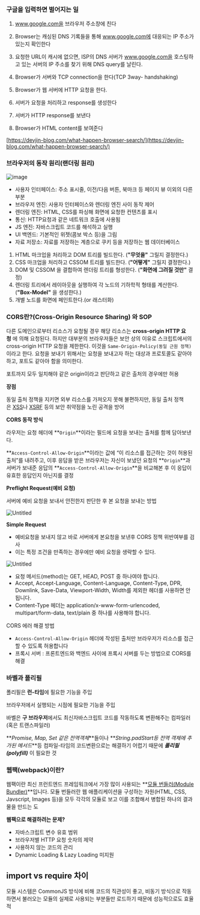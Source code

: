 ### 구글을 입력하면 벌어지는 일

1. www.google.com을 브라우저 주소창에 친다

2. Browser는 캐싱된 DNS 기록들을 통해 www.google.com에 대응되는 IP 주소가 있는지 확인한다

3. 요청한 URL이 캐시에 없으면, ISP의 DNS 서버가 www.google.com을 호스팅하고 있는 서버의 IP 주소를 찾기 위해 DNS query를 날린다.

4. Browser가 서버와 TCP connection을 한다(TCP 3way- handshaking)

5. Browser가 웹 서버에 HTTP 요청을 한다.

6. 서버가 요청을 처리하고 response를 생성한다

7. 서버가 HTTP response를 보낸다

8. Browser가 HTML content를 보여준다

[https://devjin-blog.com/what-happen-browser-search/](https://devjin-blog.com/what-happen-browser-search/)

### 브라우저의 동작 원리(랜더링 원리)

![image](https://user-images.githubusercontent.com/51049245/142718390-35c7621e-34c9-4931-94f4-1a4ce931ac4d.png)

-   사용자 인터페이스: 주소 표시줄, 이전/다음 버튼, 북마크 등 페이지 뷰 이외의 다른 부분
-   브라우저 엔진: 사용자 인터페이스와 렌더링 엔진 사이 동작 제어
-   렌더링 엔진: HTML, CSS를 파싱해 화면에 요청한 컨텐츠를 표시
-   통신: HTTP요청과 같은 네트워크 호출에 사용됨
-   JS 엔진: 자바스크립트 코드를 해석하고 실행
-   UI 백엔드: 기본적인 위젯(콤보 박스 등)을 그림
-   자료 저장소: 자료를 저장하는 계층으로 쿠키 등을 저장하는 웹 데이터베이스

1. HTML 마크업을 처리하고 DOM 트리를 빌드한다. (**"무엇을"** 그릴지 결정한다.)
2. CSS 마크업을 처리하고 CSSOM 트리를 빌드한다. (**"어떻게"** 그릴지 결정한다.)
3. DOM 및 CSSOM 을 결합하여 렌더링 트리를 형성한다. (**"화면에 그려질 것만"** 결정)
4. 렌더링 트리에서 레이아웃을 실행하여 각 노드의 기하학적 형태를 계산한다. (**"Box-Model"** 을 생성한다.)
5. 개별 노드를 화면에 페인트한다.(or 래스터화)

### CORS란?(Cross-Origin Resource Sharing) 와 SOP

다른 도메인으로부터 리소스가 요청될 경우 해당 리소스는 **cross-origin HTTP 요청** 에 의해 요청된다. 하지만 대부분의 브라우저들은 보안 상의 이유로 스크립트에서의 cross-origin HTTP 요청을 제한한다. 이것을 `Same-Origin-Policy(동일 근원 정책)`이라고 한다. 요청을 보내기 위해서는 요청을 보내고자 하는 대상과 프로토콜도 같아야 하고, 포트도 같아야 함을 의미한다.

포트까지 모두 일치해야 같은 origin이라고 판단하고 같은 출처의 경우에만 허용

**장점**

동일 출처 정책을 지키면 외부 리소스를 가져오지 못해 불편하지만, 동일 출처 정책은 [XSS](https://ko.wikipedia.org/wiki/%EC%82%AC%EC%9D%B4%ED%8A%B8_%EA%B0%84_%EC%8A%A4%ED%81%AC%EB%A6%BD%ED%8C%85)나 [XSRF](https://ko.wikipedia.org/wiki/%EC%82%AC%EC%9D%B4%ED%8A%B8_%EA%B0%84_%EC%9A%94%EC%B2%AD_%EC%9C%84%EC%A1%B0) 등의 보안 취약점을 노린 공격을 방어

**CORS 동작 방식**

라우저는 요청 헤더에 **`Origin`**이라는 필드에 요청을 보내는 출처를 함께 담아보낸다.

**`Access-Control-Allow-Origin`**이라는 값에 “이 리소스를 접근하는 것이 허용된 출처”를 내려주고, 이후 응답을 받은 브라우저는 자신이 보냈던 요청의 **`Origin`**과 서버가 보내준 응답의 **`Access-Control-Allow-Origin`**을 비교해본 후 이 응답이 유효한 응답인지 아닌지를 결정

**Preflight Request(예비 요청)**

서버에 예비 요청을 보내서 안전한지 판단한 후 본 요청을 보내는 방법

![Untitled](https://s3-us-west-2.amazonaws.com/secure.notion-static.com/bfb2d0f4-7560-49eb-976b-2a2238c6ffa1/Untitled.png)

**Simple Request**

-   예비요청을 보내지 않고 바로 서버에게 본요청을 보낸후 CORS 정책 위반여부를 검사
-   이는 특정 조건을 만족하는 경우에만 예비 요청을 생략할 수 있다.

![Untitled](https://s3-us-west-2.amazonaws.com/secure.notion-static.com/7f896f57-00c8-4ec9-ad45-57ba4dd01ed0/Untitled.png)

-   요청 메서드(method)는 GET, HEAD, POST 중 하나여야 합니다.
-   Accept, Accept-Language, Content-Language, Content-Type, DPR, Downlink, Save-Data, Viewport-Width, Width를 제외한 헤더를 사용하면 안 됩니다.
-   Content-Type 헤더는 application/x-www-form-urlencoded, multipart/form-data, text/plain 중 하나를 사용해야 합니다.

CORS 에러 해결 방법

-   `Access-Control-Allow-Origin` 헤더에 작성된 출처만 브라우저가 리소스를 접근할 수 있도록 허용합니다
-   프록시 서버 : 프론트엔드와 백엔드 사이에 프록시 서버를 두는 방법으로 CORS를 해결

### 바벨과 폴리필

폴리필은 **런-타임**에 필요한 기능을 주입

브라우저에서 실행되는 시점에 필요한 기능을 주입

바벨은 **구 브라우저**에서도 최신자바스크립트 코드를 작동하도록 변환해주는 컴파일러(혹은 트랜스파일러)

**_Promise, Map, Set 같은 전역객체_**들이나 **_String.padStart등 전역 객체에 추가된 메서드_**등 컴파일-타임의 코드변환으로는 해결하기 어렵기 때문에 **_폴리필(polyfill)_** 이 필요한 것

### 웹팩(webpack)이란?

웹팩이란 최신 프런트엔드 프레임워크에서 가장 많이 사용되는 **[모듈 번들러(Module Bundler)](https://joshua1988.github.io/webpack-guide/webpack/what-is-webpack.html)**입니다. 모듈 번들러란 웹 애플리케이션을 구성하는 자원(HTML, CSS, Javscript, Images 등)을 모두 각각의 모듈로 보고 이를 조합해서 병합된 하나의 결과물을 만드는 도

**웹팩으로 해결하려는 문제?**

-   자바스크립트 변수 유효 범위
-   브라우저별 HTTP 요청 숫자의 제약
-   사용하지 않는 코드의 관리
-   Dynamic Loading & Lazy Loading 미지원

## import vs require 차이

모듈 시스템은 CommonJS 방식에 비해 코드의 직관성이 좋고, 비동기 방식으로 작동하면서 불러오는 모듈의 실제로 사용되는 부분들만 로드하기 때문에 성능적으로도 효율적
